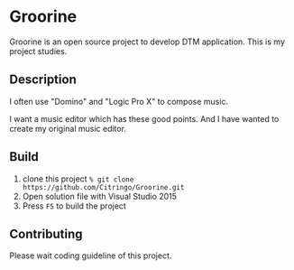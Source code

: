 Groorine
==============

Groorine is an open source project to develop DTM application. This is my project studies.

## Description

I often use "Domino" and "Logic Pro X" to compose music.

I want a music editor which has these good points. And I have wanted to create my original music editor.

## Build

1. clone this project `% git clone https://github.com/Citringo/Groorine.git`
1. Open solution file with Visual Studio 2015
1. Press `F5` to build the project

## Contributing
Please wait coding guideline of this project.

